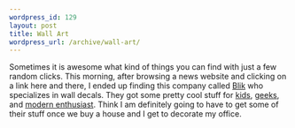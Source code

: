 ```yaml
--- 
wordpress_id: 129
layout: post
title: Wall Art
wordpress_url: /archive/wall-art/
---
```


<p>Sometimes it is awesome what kind of things you can find with just a few random clicks.  This morning, after browsing a news website and clicking on a link here and there, I ended up finding this company called <a href="http://www.whatisblik.com/">Blik</a> who specializes in wall decals.  They got some pretty cool stuff for <a href="http://www.whatisblik.com/blikids.html">kids</a>, <a href="http://www.whatisblik.com/Merchant2/merchant.mvc?Screen=PROD&amp;Store_Code=B&amp;Product_Code=BL-106A">geeks</a>, and <a href="http://www.whatisblik.com/Merchant2/merchant.mvc?Screen=PROD&amp;Store_Code=B&amp;Product_Code=WF-500-FL2">modern enthusiast</a>.  Think I am definitely going to have to get some of their stuff once we buy a house and I get to decorate my office.</p>
         
